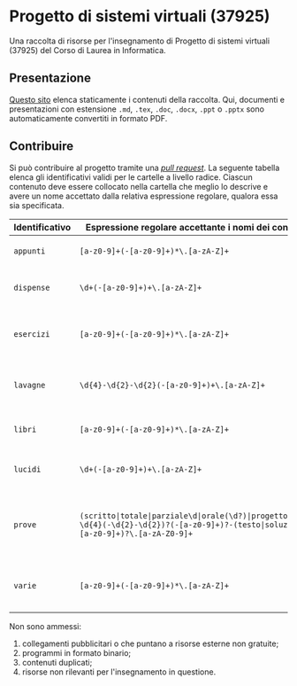 # Progetto di sistemi virtuali (37925)

Una raccolta di risorse per l'insegnamento di Progetto di sistemi virtuali
(37925) del Corso di Laurea in Informatica.

## Presentazione

[Questo sito](https://csunibo.github.io/<insegnamento>) elenca staticamente
i contenuti della raccolta. Qui, documenti e presentazioni con estensione
`.md`, `.tex`, `.doc`, `.docx`, `.ppt` o `.pptx` sono automaticamente
convertiti in formato PDF.

## Contribuire

Si può contribuire al progetto tramite una [_pull request_](https://docs.github.com/en/enterprise-server@3.1/pull-requests).
La seguente tabella elenca gli identificativi validi per le cartelle a livello
radice. Ciascun contenuto deve essere collocato nella cartella che meglio lo
descrive e avere un nome accettato dalla relativa espressione regolare, qualora
essa sia specificata.

| Identificativo | Espressione regolare accettante i nomi dei contenuti                                                                                       | Esempi                                                                                                        |
| -------------- | ------------------------------------------------------------------------------------------------------------------------------------------ | ------------------------------------------------------------------------------------------------------------- |
| `appunti`      | `[a-z0-9]+(-[a-z0-9]+)*\.[a-zA-Z]+`                                                                                                        | `notion-di-mario-modulo2.link`, `glossario.tex`                                                               |
| `dispense`     | `\d+(-[a-z0-9]+)+\.[a-zA-Z]+`                                                                                                              | `00-introduzione.pdf`, `01-fondamenti-del-calcolo.txt`                                                        |
| `esercizi`     | `[a-z0-9]+(-[a-z0-9]+)*\.[a-zA-Z]+`                                                                                                        | `eserciziario-del-tutor.pdf`, `esercitazione-2022-05-10.tex`, `esercizio-1-12.c`                              |
| `lavagne`      | `\d{4}-\d{2}-\d{2}(-[a-z0-9]+)+\.[a-zA-Z]+`                                                                                                | `2022-02-21-presentazione.pdf`, `2022-02-22-modelli-di-calcolo.png`                                           |
| `libri`        | `[a-z0-9]+(-[a-z0-9]+)*\.[a-zA-Z]+`                                                                                                        | `fioresi-morigi-introduzione-all-algebra-lineare.pdf`                                                         |
| `lucidi`       | `\d+(-[a-z0-9]+)+\.[a-zA-Z]+`                                                                                                              | `00-introduzione.pptx`, `01-fondamenti-del-calcolo.pdf`                                                       |
| `prove`        | `(scritto\|totale\|parziale\d\|orale(\d?)\|progetto(\d?))-\d{4}(-\d{2}-\d{2})?(-[a-z0-9]+)?-(testo\|soluzione)(-[a-z0-9]+)?\.[a-zA-Z0-9]+` | `parziale2-testo-2022-05-24-b.pdf`, `totale-soluzione-2022-05-31-incompleto.pdf`, `orale-testo-2022-06-08.md` |
| `varie`        | `[a-z0-9]+(-[a-z0-9]+)*\.[a-zA-Z]+`                                                                                                        | `calcolatore-in-rete.link`, `utile-contenitore-docker.link`, `veloce-script.sh`                               |

Non sono ammessi:

1. collegamenti pubblicitari o che puntano a risorse esterne non gratuite;
1. programmi in formato binario;
1. contenuti duplicati;
1. risorse non rilevanti per l'insegnamento in questione.
